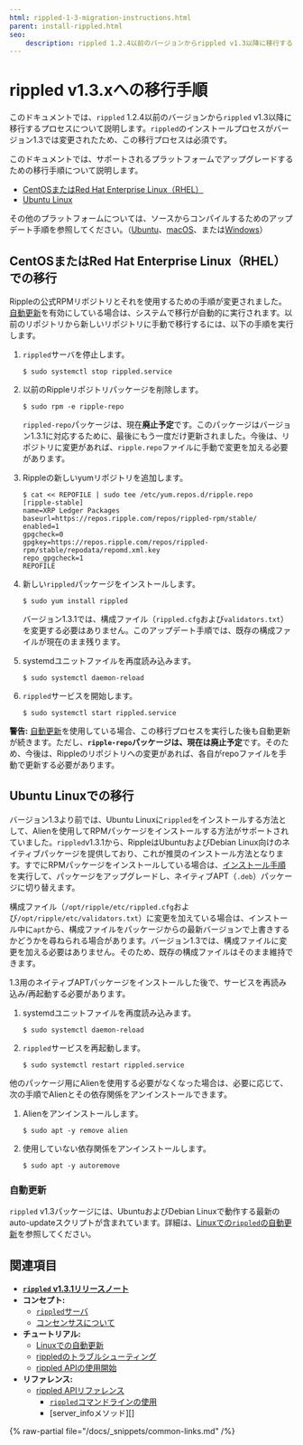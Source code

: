 ```yaml
---
html: rippled-1-3-migration-instructions.html
parent: install-rippled.html
seo:
    description: rippled 1.2.4以前のバージョンからrippled v1.3以降に移行するプロセスについて説明します。
---
```

# rippled v1.3.xへの移行手順

このドキュメントでは、`rippled` 1.2.4以前のバージョンから`rippled` v1.3以降に移行するプロセスについて説明します。`rippled`のインストールプロセスがバージョン1.3では変更されたため、この移行プロセスは必須です。

このドキュメントでは、サポートされるプラットフォームでアップグレードするための移行手順について説明します。

- [CentOSまたはRed Hat Enterprise Linux（RHEL）](#centosまたはred-hat-enterprise-linuxrhelでの移行)
- [Ubuntu Linux](#ubuntu-linuxでの移行)

その他のプラットフォームについては、ソースからコンパイルするためのアップデート手順を参照してください。（[Ubuntu](build-on-linux-mac-windows.md)、[macOS](build-on-linux-mac-windows.md)、または[Windows](https://github.com/XRPLF/rippled/tree/develop/Builds/VisualStudio2017)）


## CentOSまたはRed Hat Enterprise Linux（RHEL）での移行

Rippleの公式RPMリポジトリとそれを使用するための手順が変更されました。[自動更新](update-rippled-automatically-on-linux.md)を有効にしている場合は、システムで移行が自動的に実行されます。以前のリポジトリから新しいリポジトリに手動で移行するには、以下の手順を実行します。

1. `rippled`サーバを停止します。

    ```
    $ sudo systemctl stop rippled.service
    ```

2. 以前のRippleリポジトリパッケージを削除します。

    ```
    $ sudo rpm -e ripple-repo
    ```

   `rippled-repo`パッケージは、現在**廃止予定**です。このパッケージはバージョン1.3.1に対応するために、最後にもう一度だけ更新されました。今後は、リポジトリに変更があれば、`ripple.repo`ファイルに手動で変更を加える必要があります。

3. Rippleの新しいyumリポジトリを追加します。

    ```
    $ cat << REPOFILE | sudo tee /etc/yum.repos.d/ripple.repo
    [ripple-stable]
    name=XRP Ledger Packages
    baseurl=https://repos.ripple.com/repos/rippled-rpm/stable/
    enabled=1
    gpgcheck=0
    gpgkey=https://repos.ripple.com/repos/rippled-rpm/stable/repodata/repomd.xml.key
    repo_gpgcheck=1
    REPOFILE
    ```

4. 新しい`rippled`パッケージをインストールします。

    ```
    $ sudo yum install rippled
    ```

   バージョン1.3.1では、構成ファイル（`rippled.cfg`および`validators.txt`）を変更する必要はありません。このアップデート手順では、既存の構成ファイルが現在のまま残ります。

5. systemdユニットファイルを再度読み込みます。

    ```
    $ sudo systemctl daemon-reload
    ```

6. `rippled`サービスを開始します。

    ```
    $ sudo systemctl start rippled.service
    ```


**警告:** [自動更新](update-rippled-automatically-on-linux.md)を使用している場合、この移行プロセスを実行した後も自動更新が続きます。ただし、**`ripple-repo`パッケージは、現在は廃止予定**です。そのため、今後は、Rippleのリポジトリへの変更があれば、各自がrepoファイルを手動で更新する必要があります。


## Ubuntu Linuxでの移行

バージョン1.3より前では、Ubuntu Linuxに`rippled`をインストールする方法として、Alienを使用してRPMパッケージをインストールする方法がサポートされていました。`rippled`v1.3.1から、RippleはUbuntuおよびDebian Linux向けのネイティブパッケージを提供しており、これが推奨のインストール方法となります。すでにRPMパッケージをインストールしている場合は、[インストール手順](install-rippled-on-ubuntu.md)を実行して、パッケージをアップグレードし、ネイティブAPT（`.deb`）パッケージに切り替えます。

構成ファイル（`/opt/ripple/etc/rippled.cfg`および`/opt/ripple/etc/validators.txt`）に変更を加えている場合は、インストール中に`apt`から、構成ファイルをパッケージからの最新バージョンで上書きするかどうかを尋ねられる場合があります。バージョン1.3では、構成ファイルに変更を加える必要はありません。そのため、既存の構成ファイルはそのまま維持できます。

1.3用のネイティブAPTパッケージをインストールした後で、サービスを再読み込み/再起動する必要があります。

1. systemdユニットファイルを再度読み込みます。

    ```
    $ sudo systemctl daemon-reload
    ```

2. `rippled`サービスを再起動します。

    ```
    $ sudo systemctl restart rippled.service
    ```

他のパッケージ用にAlienを使用する必要がなくなった場合は、必要に応じて、次の手順でAlienとその依存関係をアンインストールできます。

1. Alienをアンインストールします。

    ```
    $ sudo apt -y remove alien
    ```

2. 使用していない依存関係をアンインストールします。

    ```
    $ sudo apt -y autoremove
    ```

### 自動更新

`rippled` v1.3パッケージには、UbuntuおよびDebian Linuxで動作する最新のauto-updateスクリプトが含まれています。詳細は、[Linuxでの`rippled`の自動更新](update-rippled-automatically-on-linux.md)を参照してください。

## 関連項目

- **[`rippled` v1.3.1リリースノート](https://github.com/XRPLF/rippled/releases/1.3.1)**
- **コンセプト:**
  - [`rippled`サーバ](../../concepts/networks-and-servers/index.md)
  - [コンセンサスについて](../../concepts/consensus-protocol/index.md)
- **チュートリアル:**
  - [Linuxでの自動更新](update-rippled-automatically-on-linux.md)
  - [rippledのトラブルシューティング](../troubleshooting/index.md)
  - [rippled APIの使用開始](../../tutorials/http-websocket-apis/get-started.md)
- **リファレンス:**
    - [rippled APIリファレンス](../../references/http-websocket-apis/index.md)
      - [`rippled`コマンドラインの使用](../commandline-usage.md)
      - [server_infoメソッド][]

{% raw-partial file="/docs/_snippets/common-links.md" /%}
